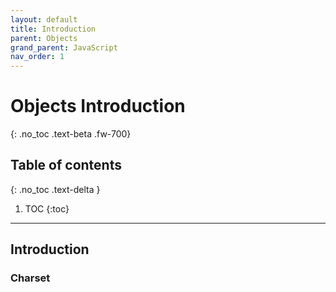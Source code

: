 ```yaml
---
layout: default
title: Introduction
parent: Objects
grand_parent: JavaScript
nav_order: 1
---
```


# Objects Introduction
{: .no_toc .text-beta .fw-700}

## Table of contents
{: .no_toc .text-delta }

1. TOC
{:toc}

---

## Introduction

### Charset
